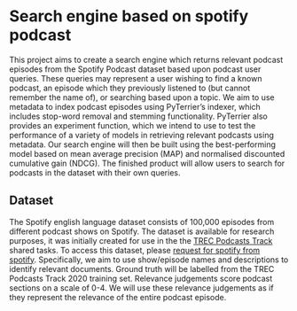 # Search engine based on spotify podcast
This project aims to create a search engine which returns relevant podcast episodes from the Spotify Podcast dataset based upon podcast user queries. These queries may represent a user wishing to find a known podcast, an episode which they previously listened to (but cannot remember the name of), or searching based upon a topic. We aim to use metadata to index podcast episodes using PyTerrier’s indexer, which includes stop-word removal and stemming functionality. PyTerrier also provides an experiment function, which we intend to use to test the performance of a variety of models in retrieving relevant podcasts using metadata. Our search engine will then be built using the best-performing model based on mean average precision (MAP) and normalised discounted cumulative gain (NDCG). The finished product will allow users to search for podcasts in the dataset with their own queries.

## Dataset
The Spotify english language dataset consists of 100,000 episodes from different podcast shows on Spotify. The dataset is available for research purposes, it was initially created for use in the the [TREC Podcasts Track](https://trecpodcasts.github.io) shared tasks. To access this dataset, please [request for spotify from spotify](https://podcastsdataset.byspotify.com). Specifically, we aim to use show/episode names and descriptions to identify relevant documents. Ground truth will be labelled from the TREC Podcasts Track 2020 training set. Relevance judgements score podcast sections on a scale of 0-4. We will use these relevance judgements as if they represent the relevance of the entire podcast episode.
